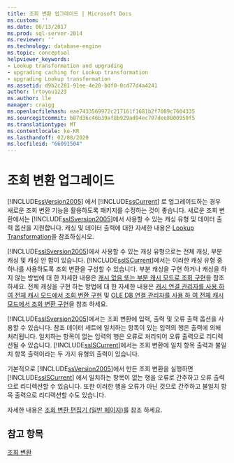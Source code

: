 ```yaml
---
title: 조회 변환 업그레이드 | Microsoft Docs
ms.custom: ''
ms.date: 06/13/2017
ms.prod: sql-server-2014
ms.reviewer: ''
ms.technology: database-engine
ms.topic: conceptual
helpviewer_keywords:
- Lookup transformation and upgrading
- upgrading caching for Lookup transformation
- upgrading Lookup transformation
ms.assetid: d9b2c281-91ee-4e20-bdf0-0cd77d4a4241
author: lrtoyou1223
ms.author: lle
manager: craigg
ms.openlocfilehash: eae7433569972c217161f1681b2f7089c7604335
ms.sourcegitcommit: b87d36c46b39af8b929ad94ec707dee8800950f5
ms.translationtype: MT
ms.contentlocale: ko-KR
ms.lasthandoff: 02/08/2020
ms.locfileid: "66091504"
---
```

# <a name="upgrade-lookup-transformations"></a>조회 변환 업그레이드
  
  [!INCLUDE[ssVersion2005](../../includes/ssversion2005-md.md)] 에서 [!INCLUDE[ssCurrent](../../includes/sscurrent-md.md)] 로 업그레이드하는 경우 새로운 조회 변환 기능을 활용하도록 패키지를 수정하는 것이 좋습니다. 새로운 조회 변환에서는 [!INCLUDE[ssISversion2005](../../includes/ssisversion2005-md.md)]에서 사용할 수 있는 캐싱 유형 및 데이터 출력 옵션을 지원합니다. 캐싱 및 데이터 출력에 대한 자세한 내용은 [Lookup Transformation](../../integration-services/data-flow/transformations/lookup-transformation.md)을 참조하십시오.  
  
 
  [!INCLUDE[ssISversion2005](../../includes/ssisversion2005-md.md)]에서 사용할 수 있는 캐싱 유형으로는 전체 캐싱, 부분 캐싱 및 캐싱 안 함이 있습니다. 
  [!INCLUDE[ssISCurrent](../../includes/ssiscurrent-md.md)]에서는 이러한 캐싱 유형 중 하나를 사용하도록 조회 변환을 구성할 수 있습니다. 부분 캐싱을 구현 하거나 캐싱을 하지 않는 방법에 대 한 자세한 내용은 [캐시 없음 또는 부분 캐시 모드로 조회 구현](../../integration-services/data-flow/transformations/implement-a-lookup-in-no-cache-or-partial-cache-mode.md)을 참조 하세요. 전체 캐싱을 구현 하는 방법에 대 한 자세한 내용은 [캐시 연결 관리자를 사용 하 여 전체 캐시 모드에서 조회 변환 구현](../../integration-services/connection-manager/lookup-transformation-full-cache-mode-cache-connection-manager.md) 및 [OLE DB 연결 관리자를 사용 하 여 전체 캐시 모드에서 조회 변환 구현](../../integration-services/connection-manager/lookup-transformation-full-cache-mode-ole-db-connection-manager.md)을 참조 하세요.  
  
 
  [!INCLUDE[ssISversion2005](../../includes/ssisversion2005-md.md)]에서는 조회 변환에 입력, 출력 및 오류 출력 옵션을 사용할 수 있습니다. 참조 데이터 세트에 일치하는 항목이 있는 입력의 행은 출력에 의해 처리됩니다. 일치하는 항목이 없는 입력의 행은 오류로 처리되어 오류 출력으로 리디렉션될 수 있습니다. 
  [!INCLUDE[ssISCurrent](../../includes/ssiscurrent-md.md)]에서는 조회 변환에 일치 항목 출력과 불일치 항목 출력이라는 두 가지 유형의 출력이 있습니다.  
  
 기본적으로 [!INCLUDE[ssVersion2005](../../includes/ssversion2005-md.md)]에서 만든 조회 변환을 실행하면 [!INCLUDE[ssISCurrent](../../includes/ssiscurrent-md.md)] 에서 일치하는 항목이 없는 행을 오류로 간주하고 오류 출력으로 리디렉션할 수 있습니다. 또한 이러한 행을 오류가 아닌 것으로 간주하고 불일치 항목 출력으로 리디렉션할 수도 있습니다.  
  
 자세한 내용은 [조회 변환 편집기 &#40;일반 페이지&#41;](../../integration-services/general-page-of-integration-services-designers-options.md)를 참조 하세요.  
  
## <a name="see-also"></a>참고 항목  
 [조회 변환](../../integration-services/data-flow/transformations/lookup-transformation.md)  
  
  
